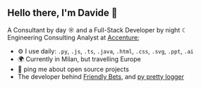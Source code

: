 ## Hello there, I'm Davide 👋
A Consultant by day ☼ and a Full-Stack Developer by night ☾ <br/>
Engineering Consulting Analyst at [Accenture](https://www.accenture.com); <br/>

- ⚙️ I use daily: `.py`, `.js`, `.ts`, `.java`, `.html`, `.css`, `.svg`, `.ppt`, `.ai`
- 🌍 Currently in Milan, but travelling Europe
- 💬 ping me about open source projects
- The developer behind [Friendly Bets](https://Friendly-Bets.com), and [py pretty logger](https://pypi.org/project/kayer-pretty-logger/1.2.1/)
